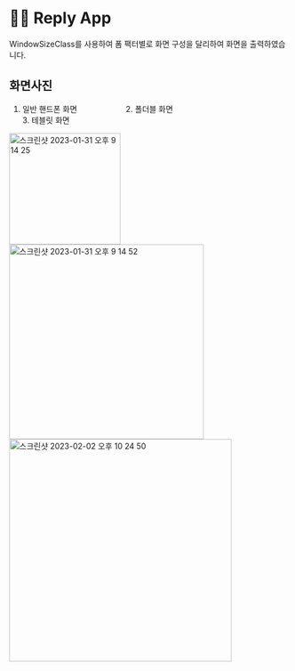 👨‍💻 Reply App
=================================
WindowSizeClass를 사용하여 폼 팩터별로 화면 구성을 달리하여 화면을 출력하였습니다.

화면사진
---
1. 일반 핸드폰 화면 　　　　　　2. 폴더블 화면　　　　　　　　　　　　　　　　　　　　3. 테블릿 화면
<img width="200" alt="스크린샷 2023-01-31 오후 9 14 25" align='left' src="https://user-images.githubusercontent.com/73929644/215757122-f01f8b0a-c5cb-4074-9571-2ce4e6156c91.png">

<img width="350" alt="스크린샷 2023-01-31 오후 9 14 52" align='left' src="https://user-images.githubusercontent.com/73929644/215757134-310f5b64-24e7-4904-bf10-52e267c693ea.png">

<img width="400" alt="스크린샷 2023-02-02 오후 10 24 50" src="https://user-images.githubusercontent.com/73929644/216337040-40b49730-3b38-4dc3-b920-5804ab94e8d2.png">

